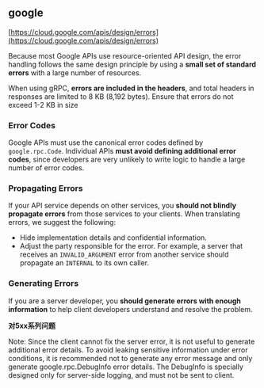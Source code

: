 
## google

[https://cloud.google.com/apis/design/errors](https://cloud.google.com/apis/design/errors)

Because most Google APIs use resource-oriented API design, the error handling follows the same design principle by using a **small set of standard errors** with a large number of resources.

When using gRPC, **errors are included in the headers**, and total headers in responses are limited to 8 KB (8,192 bytes). Ensure that errors do not exceed 1-2 KB in size

### Error Codes

Google APIs must use the canonical error codes defined by `google.rpc.Code`. Individual APIs **must avoid defining additional error codes**, since developers are very unlikely to write logic to handle a large number of error codes.

### Propagating Errors

If your API service depends on other services, you **should not blindly propagate errors** from those services to your clients. When translating errors, we suggest the following:

- Hide implementation details and confidential information.
- Adjust the party responsible for the error. For example, a server that receives an `INVALID_ARGUMENT` error from another service should propagate an `INTERNAL` to its own caller.

### Generating Errors

If you are a server developer, you **should generate errors with enough information** to help client developers understand and resolve the problem.

**对5xx系列问题**

Note: Since the client cannot fix the server error, it is not useful to generate additional error details. To avoid leaking sensitive information under error conditions, it is recommended not to generate any error message and only generate google.rpc.DebugInfo error details. The DebugInfo is specially designed only for server-side logging, and must not be sent to client.


